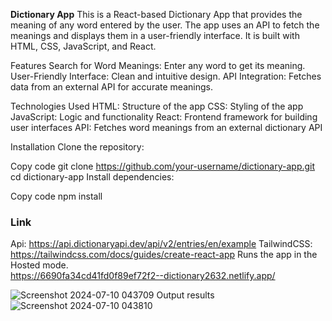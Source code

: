 **Dictionary App**
This is a React-based Dictionary App that provides the meaning of any word entered by the user. The app uses an API to fetch the meanings and displays them in a user-friendly interface. It is built with HTML, CSS, JavaScript, and React.

Features
Search for Word Meanings: Enter any word to get its meaning.
User-Friendly Interface: Clean and intuitive design.
API Integration: Fetches data from an external API for accurate meanings.

Technologies Used
HTML: Structure of the app
CSS: Styling of the app
JavaScript: Logic and functionality
React: Frontend framework for building user interfaces
API: Fetches word meanings from an external dictionary API

Installation
Clone the repository:

Copy code
git clone https://github.com/your-username/dictionary-app.git
cd dictionary-app
Install dependencies:

Copy code
npm install

### Link
Api: https://api.dictionaryapi.dev/api/v2/entries/en/example
TailwindCSS: https://tailwindcss.com/docs/guides/create-react-app
Runs the app in the Hosted mode.<br />
https://6690fa34cd41fd0f89ef72f2--dictionary2632.netlify.app/

![Screenshot 2024-07-10 043709](https://github.com/Shivam-2309/Dictionary-App/assets/116469216/39007531-e5ab-42a6-b89c-4422b5273463)
Output results
![Screenshot 2024-07-10 043810](https://github.com/Shivam-2309/Dictionary-App/assets/116469216/16a00788-c723-46b5-8882-5e374a1809dc)
